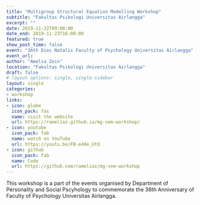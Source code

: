 ```yaml
---
title: "Multigroup Structural Equation Modelling Workshop"
subtitle: "Fakultas Psikologi Universitas Airlangga"
excerpt: ""
date: 2019-11-22T09:00:00
date_end: 2019-11-23T16:00:00
featured: true
show_post_time: false
event: "36th Dies Natalis Faculty of Psychology Universitas Airlangga"
event_url: 
author: "Amelia Zein"
location: "Fakultas Psikologi Universitas Airlangga"
draft: false
# layout options: single, single-sidebar
layout: single
categories:
- workshop
links:
- icon: globe
  icon_pack: fas
  name: visit the website
  url: https://rameliaz.github.io/mg-sem-workshop/
- icon: youtube
  icon_pack: fab
  name: watch on YouTube
  url: https://youtu.be/FB-e48e_UtQ
- icon: github
  icon_pack: fab
  name: Code
  url: https://github.com/rameliaz/mg-sem-workshop
---
```


This workshop is a part of the events organised by Department of Personality and Social Pscyhology to commemorate the 36th Anniversary of Faculty of Psychology Universitas Airlangga. 